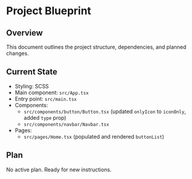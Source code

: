 # Project Blueprint

## Overview

This document outlines the project structure, dependencies, and planned changes.

## Current State

- Styling: SCSS
- Main component: `src/App.tsx`
- Entry point: `src/main.tsx`
- Components:
    - `src/components/button/Button.tsx` (updated `onlyIcon` to `iconOnly`, added `type` prop)
    - `src/components/navbar/Navbar.tsx`
- Pages:
    - `src/pages/Home.tsx` (populated and rendered `buttonList`)

## Plan

No active plan. Ready for new instructions.
